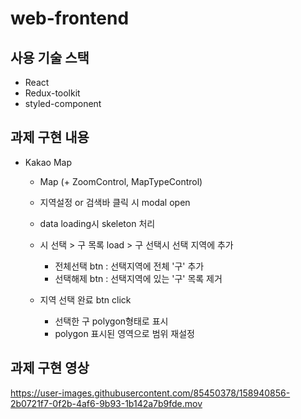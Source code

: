# web-frontend

## 사용 기술 스택

- React
- Redux-toolkit
- styled-component

## 과제 구현 내용

- Kakao Map

  - Map (+ ZoomControl, MapTypeControl)
  - 지역설정 or 검색바 클릭 시 modal open
  - data loading시 skeleton 처리
  - 시 선택 > 구 목록 load > 구 선택시 선택 지역에 추가
    - 전체선택 btn : 선택지역에 전체 '구' 추가
    - 선택해제 btn : 선택지역에 있는 '구' 목록 제거

  - 지역 선택 완료 btn click
    - 선택한 구 polygon형태로 표시
    - polygon 표시된 영역으로 범위 재설정

## 과제 구현 영상


https://user-images.githubusercontent.com/85450378/158940856-2b0721f7-0f2b-4af6-9b93-1b142a7b9fde.mov

